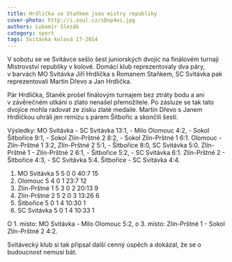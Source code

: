```yaml
---
title: Hrdlička se Staňkem jsou mistry republiky
cover-photo: http://i.zoul.cz/sDxp4oi.jpg
authors: Lubomír Slezák
category: sport
tags: Svitávka kolová 17-2014
---
```


V sobotu se ve Svitávce sešlo šest juniorských dvojic na finálovém turnaji Mistrovství republiky v kolové. Domácí klub reprezentovaly dva páry, v barvách MO Svitávka Jiří Hrdlička s Romanem Staňkem, SC Svitávka pak reprezentovali Martin Dřevo a Jan Hrdlička.

Pár Hrdlička, Staněk prošel finálovým turnajem bez ztráty bodu a ani v závěrečném utkání o zlato nenašel přemožitele. Po zásluze se tak tato dvojice mohla radovat ze zisku zlaté medaile.
Martin Dřevo s Janem Hrdličkou uhráli jen remízu s párem Šitbořic a skončili šestí. 

Výsledky: MO Svitávka - SC Svitávka 13:1, - Milo Olomouc 4:2, - Sokol Šitbořice 9:1, - Sokol Zlín-Prštné 2 8:2, - Sokol Zlín-Prštné 1 6:1. Olomouc - Zlín-Prštné 1 3:2, Zlín-Prštné 2 5:1, - Šitbořice 8:0, SC Svitávka 5:0. Zlín-Prštné 1 - Zlín-Prštné 2 6:1, - Šitbořice 5:2, - SC Svitávka 6:1. Zlín-Prštné 2 - Šitbořice 4:3, - SC Svitávka 5:4. Šitbořice - SC Svitávka 4:4. 

1. MO Svitávka 	5 5 0 0 	40:7 	15
2. Olomouc 	5 4 0 1 	23:7 	12
3. Zlín-Prštné 1 	5 3 0 2 	20:13 	9
4. Zlín-Prštné 2 	5 2 0 3 	13:26 	6
5. Šitbořice 	5 0 1 4 	10:30 	1
6. SC Svitávka 	5 0 1 4 	10:33 	1

O 1. místo: MO Svitávka - Milo Olomouc 5:2, o 3. místo: Zlín-Prštné 1 - Sokol Zlín-Prštné 2 4:2.

Svitávecký klub si tak připsal další cenný úspěch a dokázal, že se o budoucnost nemusí bát.